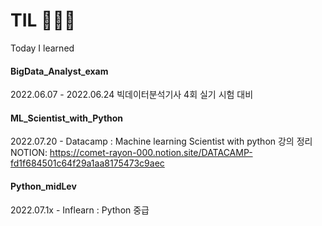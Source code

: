 # TIL 👩🏻‍💻
Today I learned 


#### BigData_Analyst_exam 
2022.06.07 - 2022.06.24
빅데이터분석기사 4회 실기 시험 대비


#### ML_Scientist_with_Python
2022.07.20 - 
Datacamp : Machine learning Scientist with python 강의 정리
NOTION: https://comet-rayon-000.notion.site/DATACAMP-fd1f684501c64f29a1aa8175473c9aec


#### Python_midLev
2022.07.1x - 
Inflearn : Python 중급

